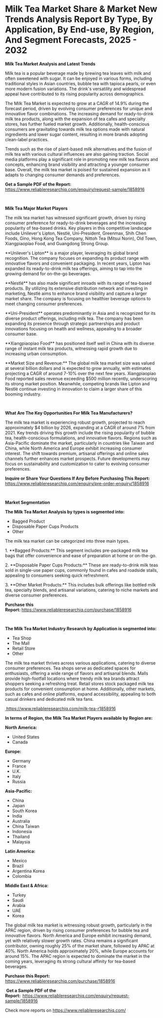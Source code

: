 <p><h1>Milk Tea Market Share & Market New Trends Analysis Report By Type, By Application, By End-use, By Region, And Segment Forecasts, 2025 - 2032</h1></p><p><strong>Milk Tea Market Analysis and Latest Trends</strong></p>
<p><p>Milk tea is a popular beverage made by brewing tea leaves with milk and often sweetened with sugar. It can be enjoyed in various forms, including traditional styles in Asian countries, bubble tea with tapioca pearls, or even more modern fusion variations. The drink's versatility and widespread appeal have contributed to its rising popularity across demographics.</p><p>The Milk Tea Market is expected to grow at a CAGR of 14.9% during the forecast period, driven by evolving consumer preferences for unique and innovative flavor combinations. The increasing demand for ready-to-drink milk tea products, along with the expansion of tea cafes and specialty stores, has further fueled market growth. Additionally, health-conscious consumers are gravitating towards milk tea options made with natural ingredients and lower sugar content, resulting in more brands adopting clean-label practices.</p><p>Trends such as the rise of plant-based milk alternatives and the fusion of milk tea with various cultural influences are also gaining traction. Social media platforms play a significant role in promoting new milk tea flavors and concepts, enhancing brand visibility and attracting a younger consumer base. Overall, the milk tea market is poised for sustained expansion as it adapts to changing consumer demands and preferences.</p></p>
<p><strong>Get a Sample PDF of the Report:&nbsp;</strong> <a href="https://www.reliableresearchiq.com/enquiry/request-sample/1858916?utm_campaign=3282&utm_medium=2&utm_source=Github&utm_content=ia&utm_term=07042025&utm_id=milk-tea">https://www.reliableresearchiq.com/enquiry/request-sample/1858916</a></p>
<p>&nbsp;</p>
<p><strong>Milk Tea Major Market Players</strong></p>
<p><p>The milk tea market has witnessed significant growth, driven by rising consumer preference for ready-to-drink beverages and the increasing popularity of tea-based drinks. Key players in this competitive landscape include Unilever's Lipton, Nestlé, Uni-President, Greenmax, Shih Chen Foods, Gino, Hong Kong Tea Company, Nittoh Tea (Mitsui Norin), Old Town, Xiangpiaopiao Food, and Guangdong Strong Group.</p><p>**Unilever's Lipton** is a major player, leveraging its global brand recognition. The company focuses on expanding its product range with innovative flavors and convenient packaging. In recent years, Lipton has expanded its ready-to-drink milk tea offerings, aiming to tap into the growing demand for on-the-go beverages. </p><p>**Nestlé** has also made significant inroads with its range of tea-based products. By utilizing its extensive distribution network and investing in marketing, Nestlé aims to enhance brand visibility and capture a larger market share. The company is focusing on healthier beverage options to meet changing consumer preferences.</p><p>**Uni-President** operates predominantly in Asia and is recognized for its diverse product offerings, including milk tea. The company has been expanding its presence through strategic partnerships and product innovations focusing on health and wellness, appealing to a broader consumer base.</p><p>**Xiangpiaopiao Food** has positioned itself well in China with its diverse range of instant milk tea products, witnessing rapid growth due to increasing urban consumption. </p><p>**Market Size and Revenue:** The global milk tea market size was valued at several billion dollars and is expected to grow annually, with estimates projecting a CAGR of around 7-10% over the next few years. Xiangpiaopiao Food reported sales revenue exceeding $500 million recently, underscoring its strong market position. Meanwhile, competing brands like Lipton and Nestlé continue investing in innovation to claim a larger share of this booming industry.</p></p>
<p>&nbsp;</p>
<p><strong>What Are The Key Opportunities For Milk Tea Manufacturers?</strong></p>
<p><p>The milk tea market is experiencing robust growth, projected to reach approximately $4 billion by 2026, expanding at a CAGR of around 7% from 2021. Key trends driving this growth include the rising popularity of bubble tea, health-conscious formulations, and innovative flavors. Regions such as Asia-Pacific dominate the market, particularly in countries like Taiwan and China, while North America and Europe exhibit increasing consumer interest. The shift towards premium, artisanal offerings and online sales channels further enhances market prospects. Future developments may focus on sustainability and customization to cater to evolving consumer preferences.</p></p>
<p><strong>Inquire or Share Your Questions If Any Before Purchasing This Report:</strong> <a href="https://www.reliableresearchiq.com/enquiry/pre-order-enquiry/1858916?utm_campaign=3282&utm_medium=2&utm_source=Github&utm_content=ia&utm_term=07042025&utm_id=milk-tea">https://www.reliableresearchiq.com/enquiry/pre-order-enquiry/1858916</a></p>
<p>&nbsp;</p>
<p><strong>Market Segmentation</strong></p>
<p><strong>The Milk Tea Market Analysis by types is segmented into:</strong></p>
<p><ul><li>Bagged Product</li><li>Disposable Paper Cups Products</li><li>Other</li></ul></p>
<p><p>The milk tea market can be categorized into three main types. </p><p>1. **Bagged Products:** This segment includes pre-packaged milk tea bags that offer convenience and ease of preparation at home or on-the-go. </p><p>2. **Disposable Paper Cups Products:** These are ready-to-drink milk teas sold in single-use paper cups, commonly found in cafes and roadside stalls, appealing to consumers seeking quick refreshment.</p><p>3. **Other Market Products:** This includes bulk offerings like bottled milk tea, specialty blends, and artisanal variations, catering to niche markets and diverse consumer preferences.</p></p>
<p><strong>Purchase this Report:&nbsp;</strong><a href="https://www.reliableresearchiq.com/purchase/1858916?utm_campaign=3282&utm_medium=2&utm_source=Github&utm_content=ia&utm_term=07042025&utm_id=milk-tea">https://www.reliableresearchiq.com/purchase/1858916</a></p>
<p>&nbsp;</p>
<p><strong>The Milk Tea Market Industry Research by Application is segmented into:</strong></p>
<p><ul><li>Tea Shop</li><li>The Mall</li><li>Retail Store</li><li>Other</li></ul></p>
<p><p>The milk tea market thrives across various applications, catering to diverse consumer preferences. Tea shops serve as dedicated spaces for enthusiasts, offering a wide range of flavors and artisanal blends. Malls provide high-footfall locations where trendy milk tea brands attract shoppers seeking a refreshing treat. Retail stores stock packaged milk tea products for convenient consumption at home. Additionally, other markets, such as cafes and online platforms, expand accessibility, appealing to both casual drinkers and dedicated milk tea fans.</p></p>
<p><a href="https://www.reliableresearchiq.com/milk-tea-r1858916?utm_campaign=3282&utm_medium=2&utm_source=Github&utm_content=ia&utm_term=07042025&utm_id=milk-tea">&nbsp;https://www.reliableresearchiq.com/milk-tea-r1858916</a></p>
<p><strong>In terms of Region, the Milk Tea Market Players available by Region are:</strong></p>
<p>
    <p> <strong> North America: </strong>
        <ul>
            <li>United States</li>
            <li>Canada</li>
        </ul>
        </p> 
    <p> <strong> Europe: </strong>
        <ul>
            <li>Germany</li>
            <li>France</li>
            <li>U.K.</li>
            <li>Italy</li>
            <li>Russia</li>
        </ul>
        </p> 
    <p> <strong> Asia-Pacific: </strong>
        <ul>
            <li>China</li>
            <li>Japan</li>
            <li>South Korea</li>
            <li>India</li>
            <li>Australia</li>
            <li>China Taiwan</li>
            <li>Indonesia</li>
            <li>Thailand</li>
            <li>Malaysia</li>
        </ul>
        </p> 
    <p> <strong> Latin America: </strong>
        <ul>
            <li>Mexico</li>
            <li>Brazil</li>
            <li>Argentina Korea</li>
            <li>Colombia</li>
        </ul>
        </p> 
    <p> <strong> Middle East & Africa: </strong>
        <ul>
            <li>Turkey</li>
            <li>Saudi</li>
            <li>Arabia</li>
            <li>UAE</li>
            <li>Korea</li>
        </ul>
    </p>
    </p>
<p><p>The global milk tea market is witnessing robust growth, particularly in the APAC region, driven by rising consumer preferences for bubble tea and innovative flavors. North America and Europe exhibit increasing demand, yet with relatively slower growth rates. China remains a significant contributor, owning roughly 25% of the market share, followed by APAC at 40%. North America holds approximately 20%, while Europe accounts for around 15%. The APAC region is expected to dominate the market in the coming years, leveraging its strong cultural affinity for tea-based beverages.</p></p>
<p><strong>Purchase this Report: </strong><a href="https://www.reliableresearchiq.com/purchase/1858916?utm_campaign=3282&utm_medium=2&utm_source=Github&utm_content=ia&utm_term=07042025&utm_id=milk-tea">https://www.reliableresearchiq.com/purchase/1858916</a></p>
<p>&nbsp;<strong>Get a Sample PDF of the Report:&nbsp;&nbsp;</strong><a href="https://www.reliableresearchiq.com/enquiry/request-sample/1858916?utm_campaign=3282&utm_medium=2&utm_source=Github&utm_content=ia&utm_term=07042025&utm_id=milk-tea">https://www.reliableresearchiq.com/enquiry/request-sample/1858916</a></p>
<p><strong></strong></p>
<p>Check more reports on <a href="https://www.reliableresearchiq.com/?utm_campaign=3282&utm_medium=2&utm_source=Github&utm_content=ia&utm_term=07042025&utm_id=milk-tea">https://www.reliableresearchiq.com/</a></p>